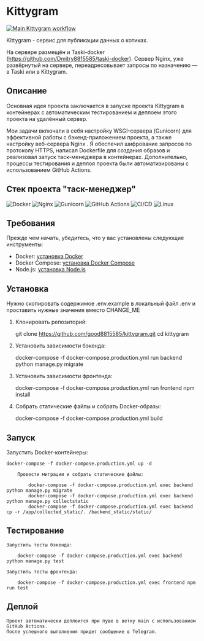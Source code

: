 
# Kittygram

[![Main Kittygram workflow](https://github.com/Dmitry8815585/kittygram_final/actions/workflows/main.yml/badge.svg)](https://github.com/Dmitry8815585/kittygram_final/actions/workflows/main.yml)

Kittygram - сервис для публикации данных о котиках.

На сервере размещён и Taski-docker (https://github.com/Dmitry8815585/taski-docker). 
Сервер Nginx, уже развёрнутый на сервере, переадресовывает запросы по назначению — в Taski или в Kittygram.

## Описание

Основная идея проекта заключается в запуске проекта Kittygram в контейнерах с 
автоматическим тестированием и деплоем этого проекта на удалённый сервер.

Мои задачи включали в себя настройку WSGI-сервера (Gunicorn) для эффективной работы с бэкенд-приложением проекта, а также настройку веб-сервера Nginx . Я обеспечил шифрование запросов по протоколу HTTPS, написал Dockerfile для создания образов и реализовал запуск таск-менеджера в контейнерах. Дополнительно, процессы тестирования и деплоя проекта были автоматизированы с использованием GitHub Actions.

## Стек проекта "таск-менеджер"
![Docker](https://img.shields.io/badge/Docker-2496ED?style=for-the-badge&logo=docker&logoColor=white) ![Nginx](https://img.shields.io/badge/Nginx-009639?style=for-the-badge&logo=nginx&logoColor=white) ![Gunicorn](https://img.shields.io/badge/Gunicorn-369639?style=for-the-badge&logo=gunicorn&logoColor=white) ![GitHub Actions](https://img.shields.io/badge/GitHub_Actions-2088FF?style=for-the-badge&logo=github-actions&logoColor=white) ![CI/CD](https://img.shields.io/badge/CI/CD-4B32C3?style=for-the-badge&logo=github-actions&logoColor=white) ![Linux](https://img.shields.io/badge/Linux-FCC624?style=for-the-badge&logo=linux&logoColor=black)

## Требования

Прежде чем начать, убедитесь, что у вас установлены следующие инструменты:

- Docker: [установка Docker](https://docs.docker.com/get-docker/)
- Docker Compose: [установка Docker Compose](https://docs.docker.com/compose/install/)
- Node.js: [установка Node.js](https://nodejs.org/)


## Установка

Нужно скопировать содержимое .env.example в локальный файл .env и проставить нужные значения вместо CHANGE_ME

1. Клонировать репозиторий:

    git clone https://github.com/good8815585/kittygram.git
    cd kittygram

2. Установить зависимости бэкенда:

    docker-compose -f docker-compose.production.yml run backend python manage.py migrate

3. Установить зависимости фронтенда:

    docker-compose -f docker-compose.production.yml run frontend npm install

4. Собрать статические файлы и собрать Docker-образы:

    docker-compose -f docker-compose.production.yml build

## Запуск


Запустить Docker-контейнеры:

    docker-compose -f docker-compose.production.yml up -d

        Провести миграции и собрать статические файлы:

            docker-compose -f docker-compose.production.yml exec backend python manage.py migrate
            docker-compose -f docker-compose.production.yml exec backend python manage.py collectstatic
            docker-compose -f docker-compose.production.yml exec backend cp -r /app/collected_static/. /backend_static/static/


## Тестирование

    Запустить тесты бэкенда:

        docker-compose -f docker-compose.production.yml exec backend python manage.py test

    Запустить тесты фронтенда:

        docker-compose -f docker-compose.production.yml exec frontend npm run test

## Деплой

    Проект автоматически деплоится при пуше в ветку main с использованием GitHub Actions.
    После успешного выполнения придет сообщение в Telegram.


